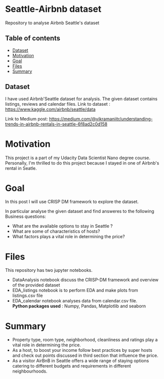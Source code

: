 # Seattle-Airbnb dataset
Repository to analyse Airbnb Seattle's dataset

## Table of contents

* [Dataset](#dataset)
* [Motivation](#motivation)
* [Goal](#goal)
* [Files](#files)
* [Summary](#summary)


	



## Dataset
I have used Airbnb'Seattle dataset for analysis. The given dataset contains listings, reviews and calendar files. 
Link to dataset : https://www.kaggle.com/airbnb/seattle/data

Link to Medium post: https://medium.com/@vikramaniitr/understanding-trends-in-airbnb-rentals-in-seattle-6f8ad2c0d158


# Motivation 
This project is a part of my Udacity  Data Scientist Nano degree course. Personally, I'm thrilled to do this project because I stayed in one of Airbnb's rental in Seatle. 

# Goal

In this post I will use CRISP DM framework to explore the dataset. 

In particular analyse the given dataset and find answeres to the following Business questions: 

* What are the available options to stay in Seattle ? 
* What are some of characteristics of hosts?
* What factors plays a vital role in determining the price?

# Files 
This repository has two jupyter notebooks. 
* DataAnalysis notebook discuss the CRISP-DM framework and overview of the provided dataset   
* EDA_listings notebook is to perform EDA and make plots from listings.csv file  
* EDA_calendar notebook analyses data from calendar.csv
file.  
**Python packages used** : Numpy, Pandas, Matplotlib and seaborn 

# Summary 
* Property type, room type, neighborhood, cleanliness and ratings play a vital role in determining the price.
* As a host, to boost your income follow best practices by super hosts and check out points discussed in third section that influence the price.
* As a visitor AirBnB in Seattle offers a wide range of staying options catering to different budgets and requirements in different neighbourhoods.






